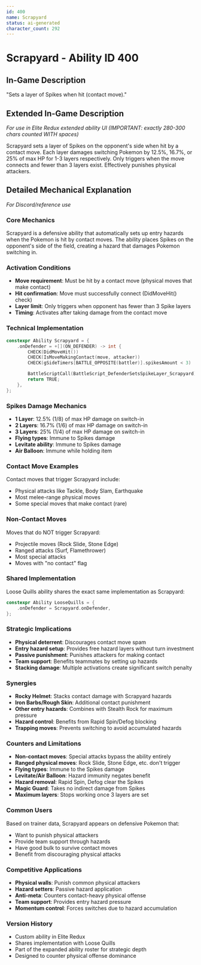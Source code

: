 ```yaml
---
id: 400
name: Scrapyard
status: ai-generated
character_count: 292
---
```


# Scrapyard - Ability ID 400

## In-Game Description
"Sets a layer of Spikes when hit (contact move)."

## Extended In-Game Description
*For use in Elite Redux extended ability UI (IMPORTANT: exactly 280-300 chars counted WITH spaces)*

Scrapyard sets a layer of Spikes on the opponent's side when hit by a contact move. Each layer damages switching Pokemon by 12.5%, 16.7%, or 25% of max HP for 1-3 layers respectively. Only triggers when the move connects and fewer than 3 layers exist. Effectively punishes physical attackers.

## Detailed Mechanical Explanation
*For Discord/reference use*

### Core Mechanics
Scrapyard is a defensive ability that automatically sets up entry hazards when the Pokemon is hit by contact moves. The ability places Spikes on the opponent's side of the field, creating a hazard that damages Pokemon switching in.

### Activation Conditions
- **Move requirement**: Must be hit by a contact move (physical moves that make contact)
- **Hit confirmation**: Move must successfully connect (DidMoveHit() check)
- **Layer limit**: Only triggers when opponent has fewer than 3 Spike layers
- **Timing**: Activates after taking damage from the contact move

### Technical Implementation
```c
constexpr Ability Scrapyard = {
    .onDefender = +[](ON_DEFENDER) -> int {
        CHECK(DidMoveHit())
        CHECK(IsMoveMakingContact(move, attacker))
        CHECK(gSideTimers[BATTLE_OPPOSITE(battler)].spikesAmount < 3)

        BattleScriptCall(BattleScript_DefenderSetsSpikeLayer_Scrapyard);
        return TRUE;
    },
};
```

### Spikes Damage Mechanics
- **1 Layer**: 12.5% (1/8) of max HP damage on switch-in
- **2 Layers**: 16.7% (1/6) of max HP damage on switch-in  
- **3 Layers**: 25% (1/4) of max HP damage on switch-in
- **Flying types**: Immune to Spikes damage
- **Levitate ability**: Immune to Spikes damage
- **Air Balloon**: Immune while holding item

### Contact Move Examples
Contact moves that trigger Scrapyard include:
- Physical attacks like Tackle, Body Slam, Earthquake
- Most melee-range physical moves
- Some special moves that make contact (rare)

### Non-Contact Moves
Moves that do NOT trigger Scrapyard:
- Projectile moves (Rock Slide, Stone Edge)
- Ranged attacks (Surf, Flamethrower)
- Most special attacks
- Moves with "no contact" flag

### Shared Implementation
Loose Quills ability shares the exact same implementation as Scrapyard:
```c
constexpr Ability LooseQuills = {
    .onDefender = Scrapyard.onDefender,
};
```

### Strategic Implications
- **Physical deterrent**: Discourages contact move spam
- **Entry hazard setup**: Provides free hazard layers without turn investment  
- **Passive punishment**: Punishes attackers for making contact
- **Team support**: Benefits teammates by setting up hazards
- **Stacking damage**: Multiple activations create significant switch penalty

### Synergies
- **Rocky Helmet**: Stacks contact damage with Scrapyard hazards
- **Iron Barbs/Rough Skin**: Additional contact punishment
- **Other entry hazards**: Combines with Stealth Rock for maximum pressure
- **Hazard control**: Benefits from Rapid Spin/Defog blocking
- **Trapping moves**: Prevents switching to avoid accumulated hazards

### Counters and Limitations
- **Non-contact moves**: Special attacks bypass the ability entirely
- **Ranged physical moves**: Rock Slide, Stone Edge, etc. don't trigger
- **Flying types**: Immune to the Spikes damage
- **Levitate/Air Balloon**: Hazard immunity negates benefit
- **Hazard removal**: Rapid Spin, Defog clear the Spikes
- **Magic Guard**: Takes no indirect damage from Spikes
- **Maximum layers**: Stops working once 3 layers are set

### Common Users
Based on trainer data, Scrapyard appears on defensive Pokemon that:
- Want to punish physical attackers
- Provide team support through hazards
- Have good bulk to survive contact moves
- Benefit from discouraging physical attacks

### Competitive Applications
- **Physical walls**: Punish common physical attackers
- **Hazard setters**: Passive hazard application
- **Anti-meta**: Counters contact-heavy physical offense  
- **Team support**: Provides entry hazard pressure
- **Momentum control**: Forces switches due to hazard accumulation

### Version History
- Custom ability in Elite Redux
- Shares implementation with Loose Quills
- Part of the expanded ability roster for strategic depth
- Designed to counter physical offense dominance